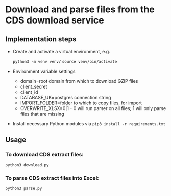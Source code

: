 # Download and parse files from the CDS download service

## Implementation steps

- Create and activate a virtual environment, e.g.

  `python3 -m venv venv/`
  `source venv/bin/activate`

- Environment variable settings

  - domain=root domain from which to download GZIP files
  - client_secret
  - client_id
  - DATABASE_UK=postgres connection string
  - IMPORT_FOLDER=folder to which to copy files, for import
  - OVERWRITE_XLSX=0|1 - 0 will run parser on all files; 1 will only parse files that are missing

- Install necessary Python modules via `pip3 install -r requirements.txt`

## Usage

### To download CDS extract files:
`python3 download.py`

### To parse CDS extract files into Excel:
`python3 parse.py`
